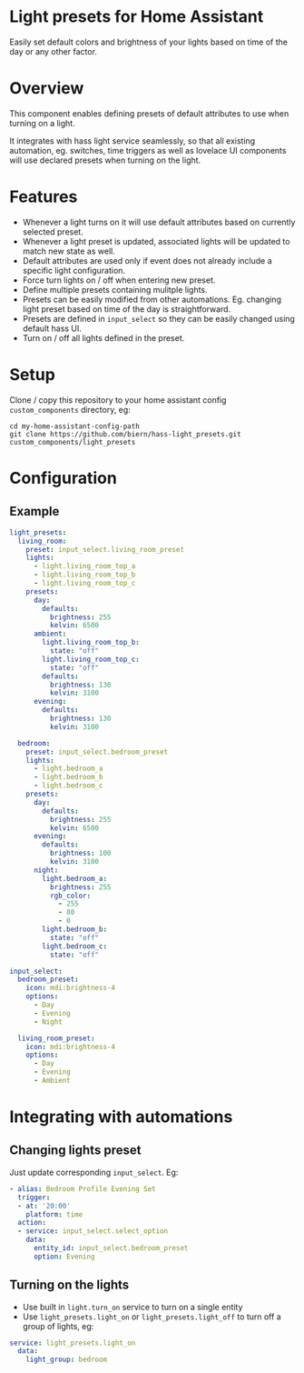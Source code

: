 # Light presets for Home Assistant

Easily set default colors and brightness of your lights based on time of the day or any other factor.

# Overview

This component enables defining presets of default attributes to use when turning on a light.

It integrates with hass light service seamlessly, so that all existing automation, eg. switches, time triggers as well as lovelace UI components will use declared presets when turning on the light.

# Features

 - Whenever a light turns on it will use default attributes based on currently selected preset.
 - Whenever a light preset is updated, associated lights will be updated to match new state as well.
 - Default attributes are used only if event does not already include a specific light configuration.
 - Force turn lights on / off when entering new preset.
 - Define multiple presets containing mulitple lights.
 - Presets can be easily modified from other automations. Eg. changing light preset based on time of the day is straightforward.
 - Presets are defined in `input_select` so they can be easily changed using default hass UI.
 - Turn on / off all lights defined in the preset.

# Setup

Clone / copy this repository to your home assistant config `custom_components` directory, eg:

``` shell
cd my-home-assistant-config-path
git clone https://github.com/biern/hass-light_presets.git custom_components/light_presets
```

# Configuration

## Example

``` yaml
light_presets:
  living_room:
    preset: input_select.living_room_preset
    lights:
      - light.living_room_top_a
      - light.living_room_top_b
      - light.living_room_top_c
    presets:
      day:
        defaults:
          brightness: 255
          kelvin: 6500
      ambient:
        light.living_room_top_b:
          state: "off"
        light.living_room_top_c:
          state: "off"
        defaults:
          brightness: 130
          kelvin: 3100
      evening:
        defaults:
          brightness: 130
          kelvin: 3100

  bedroom:
    preset: input_select.bedroom_preset
    lights:
      - light.bedroom_a
      - light.bedroom_b
      - light.bedroom_c
    presets:
      day:
        defaults:
          brightness: 255
          kelvin: 6500
      evening:
        defaults:
          brightness: 100
          kelvin: 3100
      night:
        light.bedroom_a:
          brightness: 255
          rgb_color:
            - 255
            - 80
            - 0
        light.bedroom_b:
          state: "off"
        light.bedroom_c:
          state: "off"

input_select:
  bedroom_preset:
    icon: mdi:brightness-4
    options:
      - Day
      - Evening
      - Night

  living_room_preset:
    icon: mdi:brightness-4
    options:
      - Day
      - Evening
      - Ambient
```

# Integrating with automations

## Changing lights preset

Just update corresponding `input_select`. Eg:

``` yaml
- alias: Bedroom Profile Evening Set
  trigger:
  - at: '20:00'
    platform: time
  action:
  - service: input_select.select_option
    data:
      entity_id: input_select.bedroom_preset
      option: Evening
```

## Turning on the lights

- Use built in `light.turn_on` service to turn on a single entity
- Use `light_presets.light_on` or `light_presets.light_off` to turn off a group of lights, eg:
``` yaml
service: light_presets.light_on
  data:
    light_group: bedroom
```
